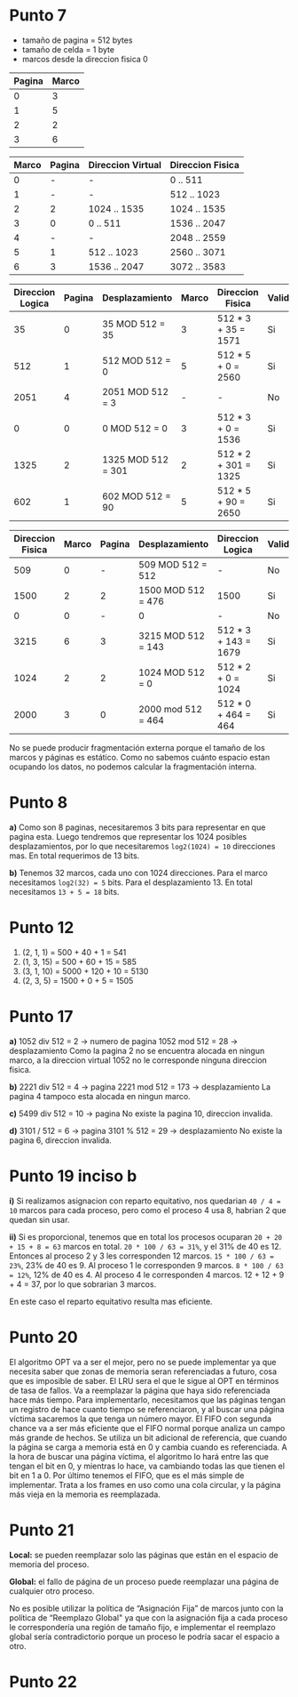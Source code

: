 # Punto 7

- tamaño de pagina = 512 bytes
- tamaño de celda = 1 byte
- marcos desde la direccion fisica 0

| Pagina | Marco |
| ------ | ----- |
| 0      | 3     |
| 1      | 5     |
| 2      | 2     |
| 3      | 6     |

| **Marco** | **Pagina** | **Direccion Virtual** | **Direccion Fisica** |
| --------- | ---------- | --------------------- | -------------------- |
| 0         | -          | -                     | 0 .. 511             |
| 1         | -          | -                     | 512 .. 1023          |
| 2         | 2          | 1024 .. 1535          | 1024 .. 1535         |
| 3         | 0          | 0 .. 511              | 1536 .. 2047         |
| 4         | -          | -                     | 2048 .. 2559         |
| 5         | 1          | 512 .. 1023           | 2560 .. 3071         |
| 6         | 3          | 1536 .. 2047          | 3072 .. 3583         |

| **Direccion Logica** | **Pagina** | **Desplazamiento** | **Marco** | **Direccion Fisica**  | **Valida** |
| -------------------- | ---------- | ------------------ | --------- | --------------------- | ---------- |
| 35                   | 0          | 35 MOD 512 = 35    | 3         | 512 \* 3 + 35 = 1571  | Si         |
| 512                  | 1          | 512 MOD 512 = 0    | 5         | 512 \* 5 + 0 = 2560   | Si         |
| 2051                 | 4          | 2051 MOD 512 = 3   | -         | -                     | No         |
| 0                    | 0          | 0 MOD 512 = 0      | 3         | 512 \* 3 + 0 = 1536   | Si         |
| 1325                 | 2          | 1325 MOD 512 = 301 | 2         | 512 \* 2 + 301 = 1325 | Si         |
| 602                  | 1          | 602 MOD 512 = 90   | 5         | 512 \* 5 + 90 = 2650  | Si         |

| **Direccion Fisica** | **Marco** | **Pagina** | **Desplazamiento** | **Direccion Logica**  | **Valida** |
| -------------------- | --------- | ---------- | ------------------ | --------------------- | ---------- |
| 509                  | 0         | -          | 509 MOD 512 = 512  | -                     | No         |
| 1500                 | 2         | 2          | 1500 MOD 512 = 476 | 1500                  | Si         |
| 0                    | 0         | -          | 0                  | -                     | No         |
| 3215                 | 6         | 3          | 3215 MOD 512 = 143 | 512 \* 3 + 143 = 1679 | Si         |
| 1024                 | 2         | 2          | 1024 MOD 512 = 0   | 512 \* 2 + 0 = 1024   | Si         |
| 2000                 | 3         | 0          | 2000 mod 512 = 464 | 512 \* 0 + 464 = 464  | Si         |

No se puede producir fragmentación externa porque el tamaño de los marcos y páginas es estático.
Como no sabemos cuánto espacio estan ocupando los datos, no podemos calcular la fragmentación interna.

# Punto 8

**a)**
Como son 8 paginas, necesitaremos 3 bits para representar en que pagina esta.
Luego tendremos que representar los 1024 posibles desplazamientos, por lo que necesitaremos
`log2(1024) = 10` direcciones mas. En total requerimos de 13 bits.

**b)**
Tenemos 32 marcos, cada uno con 1024 direcciones.
Para el marco necesitamos `log2(32) = 5` bits.
Para el desplazamiento 13.
En total necesitamos `13 + 5 = 18` bits.

# Punto 12

1. (2, 1, 1) = 500 + 40 + 1 = 541
2. (1, 3, 15) = 500 + 60 + 15 = 585
3. (3, 1, 10) = 5000 + 120 + 10 = 5130
4. (2, 3, 5) = 1500 + 0 + 5 = 1505

# Punto 17

**a)**
1052 div 512 = 2 -> numero de pagina
1052 mod 512 = 28 -> desplazamiento
Como la pagina 2 no se encuentra alocada en ningun marco, a la direccion
virtual 1052 no le corresponde ninguna direccion fisica.

**b)**
2221 div 512 = 4 -> pagina
2221 mod 512 = 173 -> desplazamiento
La pagina 4 tampoco esta alocada en ningun marco.

**c)**
5499 div 512 = 10 -> pagina
No existe la pagina 10, direccion invalida.

**d)**
3101 / 512 = 6 -> pagina
3101 % 512 = 29 -> desplazamiento
No existe la pagina 6, direccion invalida.

# Punto 19 inciso b

**i)**
Si realizamos asignacion con reparto equitativo, nos quedarian `40 / 4 = 10` marcos para cada proceso,
pero como el proceso 4 usa 8, habrian 2 que quedan sin usar.

**ii)**
Si es proporcional, tenemos que en total los procesos ocuparan `20 + 20 + 15 + 8 = 63` marcos en total.
`20 * 100 / 63 = 31%`, y el 31% de 40 es 12. Entonces al proceso 2 y 3 les corresponden 12 marcos.
`15 * 100 / 63 = 23%`, 23% de 40 es 9. Al proceso 1 le corresponden 9 marcos.
`8 * 100 / 63 = 12%`, 12% de 40 es 4. Al proceso 4 le corresponden 4 marcos.
12 + 12 + 9 + 4 = 37, por lo que sobrarian 3 marcos.

En este caso el reparto equitativo resulta mas eficiente.

# Punto 20

El algoritmo OPT va a ser el mejor, pero no se puede implementar ya que necesita saber que zonas de memoria seran referenciadas a futuro, cosa que es imposible de saber.
El LRU sera el que le sigue al OPT en términos de tasa de fallos. Va a reemplazar la página que haya sido referenciada hace más tiempo. Para implementarlo, necesitamos que las páginas tengan un registro de hace cuanto tiempo se referenciaron, y al buscar una página víctima sacaremos la que tenga un número mayor.
El FIFO con segunda chance va a ser más eficiente que el FIFO normal porque analiza un campo más grande de hechos. Se utiliza un bit adicional de referencia, que cuando la página se carga a memoria está en 0 y cambia cuando es referenciada. A la hora de buscar una página víctima, el algoritmo lo hará entre las que tengan el bit en 0, y mientras lo hace, va cambiando todas las que tienen el bit en 1 a 0.
Por último tenemos el FIFO, que es el más simple de implementar. Trata a los frames en uso como una cola circular, y la página más vieja en la memoria es reemplazada.

# Punto 21

**Local:** se pueden reemplazar solo las páginas que están en el espacio de memoria del proceso.

**Global:** el fallo de página de un proceso puede reemplazar una página de cualquier otro proceso.

No es posible utilizar la política de “Asignación Fija” de marcos junto con la política
de “Reemplazo Global" ya que con la asignación fija a cada proceso le correspondería una región de tamaño fijo, e implementar el reemplazo global sería contradictorio porque un proceso le podría sacar el espacio a otro.

# Punto 22

